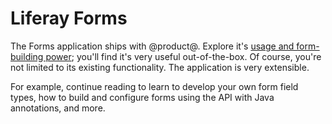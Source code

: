 # Liferay Forms [](id=liferay-forms)

The Forms application ships with @product@. Explore it's [usage and
form-building power](/discover/portal/-/knowledge_base/7-0/collecting-information-from-users);
you'll find it's very useful out-of-the-box. Of course, you're not limited to
its existing functionality. The application is very extensible.

For example, continue reading to learn to develop your own form field types, how
to build and configure forms using the API with Java annotations, and more.
